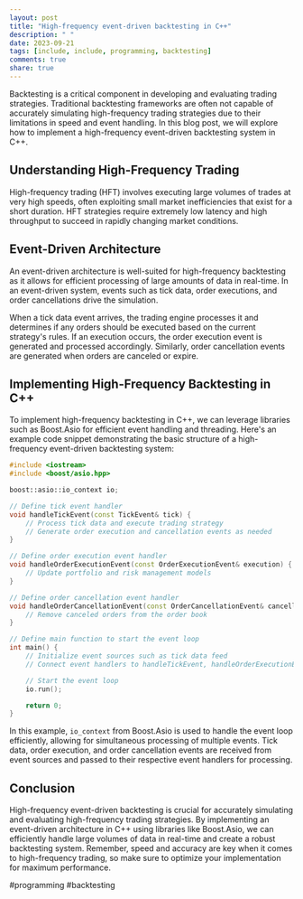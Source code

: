 ```yaml
---
layout: post
title: "High-frequency event-driven backtesting in C++"
description: " "
date: 2023-09-21
tags: [include, include, programming, backtesting]
comments: true
share: true
---
```


Backtesting is a critical component in developing and evaluating trading strategies. Traditional backtesting frameworks are often not capable of accurately simulating high-frequency trading strategies due to their limitations in speed and event handling. In this blog post, we will explore how to implement a high-frequency event-driven backtesting system in C++.

## Understanding High-Frequency Trading

High-frequency trading (HFT) involves executing large volumes of trades at very high speeds, often exploiting small market inefficiencies that exist for a short duration. HFT strategies require extremely low latency and high throughput to succeed in rapidly changing market conditions.

## Event-Driven Architecture

An event-driven architecture is well-suited for high-frequency backtesting as it allows for efficient processing of large amounts of data in real-time. In an event-driven system, events such as tick data, order executions, and order cancellations drive the simulation.

When a tick data event arrives, the trading engine processes it and determines if any orders should be executed based on the current strategy's rules. If an execution occurs, the order execution event is generated and processed accordingly. Similarly, order cancellation events are generated when orders are canceled or expire.

## Implementing High-Frequency Backtesting in C++

To implement high-frequency backtesting in C++, we can leverage libraries such as Boost.Asio for efficient event handling and threading. Here's an example code snippet demonstrating the basic structure of a high-frequency event-driven backtesting system:

```cpp
#include <iostream>
#include <boost/asio.hpp>

boost::asio::io_context io;

// Define tick event handler
void handleTickEvent(const TickEvent& tick) {
    // Process tick data and execute trading strategy
    // Generate order execution and cancellation events as needed
}

// Define order execution event handler
void handleOrderExecutionEvent(const OrderExecutionEvent& execution) {
    // Update portfolio and risk management models
}

// Define order cancellation event handler
void handleOrderCancellationEvent(const OrderCancellationEvent& cancellation) {
    // Remove canceled orders from the order book
}

// Define main function to start the event loop
int main() {
    // Initialize event sources such as tick data feed
    // Connect event handlers to handleTickEvent, handleOrderExecutionEvent, and handleOrderCancellationEvent

    // Start the event loop
    io.run();

    return 0;
}
```

In this example, `io_context` from Boost.Asio is used to handle the event loop efficiently, allowing for simultaneous processing of multiple events. Tick data, order execution, and order cancellation events are received from event sources and passed to their respective event handlers for processing.

## Conclusion

High-frequency event-driven backtesting is crucial for accurately simulating and evaluating high-frequency trading strategies. By implementing an event-driven architecture in C++ using libraries like Boost.Asio, we can efficiently handle large volumes of data in real-time and create a robust backtesting system. Remember, speed and accuracy are key when it comes to high-frequency trading, so make sure to optimize your implementation for maximum performance.

#programming #backtesting